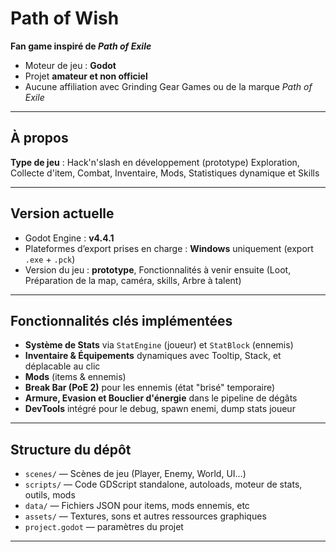 # Path of Wish

**Fan game inspiré de *Path of Exile***
- Moteur de jeu : **Godot**
- Projet **amateur et non officiel**
- Aucune affiliation avec Grinding Gear Games ou de la marque *Path of Exile*

---

## À propos

**Type de jeu** : Hack'n'slash en développement (prototype)
Exploration, Collecte d'item, Combat, Inventaire, Mods, Statistiques dynamique et Skills

---

## Version actuelle

- Godot Engine : **v4.4.1**
- Plateformes d’export prises en charge : **Windows** uniquement (export `.exe` + `.pck`)
- Version du jeu : **prototype**, Fonctionnalités à venir ensuite (Loot, Préparation de la map, caméra, skills, Arbre à talent)

---

## Fonctionnalités clés implémentées

- **Système de Stats** via `StatEngine` (joueur) et `StatBlock` (ennemis)
- **Inventaire & Équipements** dynamiques avec Tooltip, Stack, et déplacable au clic
- **Mods** (items & ennemis)
- **Break Bar (PoE 2)** pour les ennemis (état "brisé" temporaire)
- **Armure, Evasion et Bouclier d'énergie** dans le pipeline de dégâts
- **DevTools** intégré pour le debug, spawn enemi, dump stats joueur

---

## Structure du dépôt

- `scenes/` — Scènes de jeu (Player, Enemy, World, UI…)
- `scripts/` — Code GDScript standalone, autoloads, moteur de stats, outils, mods
- `data/` — Fichiers JSON pour items, mods ennemis, etc
- `assets/` — Textures, sons et autres ressources graphiques
- `project.godot` — paramètres du projet

---
